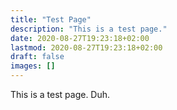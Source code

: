 ```yaml
---
title: "Test Page"
description: "This is a test page."
date: 2020-08-27T19:23:18+02:00
lastmod: 2020-08-27T19:23:18+02:00
draft: false
images: []
---
```


This is a test page. Duh.
